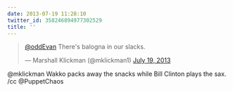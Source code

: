 ```yaml
---
date: 2013-07-19 11:28:10
twitter_id: 358246894977302529
title: ''
---
```


<blockquote class="twitter-tweet"><p lang="en" dir="ltr"><a href="https://twitter.com/oddEvan?ref_src=twsrc%5Etfw">@oddEvan</a> There&#39;s balogna in our slacks.</p>&mdash; Marshall Klickman (@mklickman1) <a href="https://twitter.com/mklickman1/status/358243139158425601?ref_src=twsrc%5Etfw">July 19, 2013</a></blockquote>
<script async src="https://platform.twitter.com/widgets.js" charset="utf-8"></script>

@mklickman Wakko packs away the snacks while Bill Clinton plays the sax. /cc @PuppetChaos
